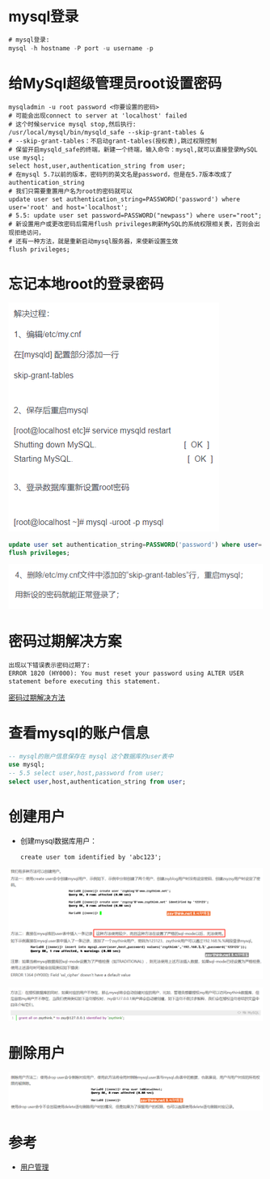 # mysql登录

```sql
# mysql登录:
mysql -h hostname -P port -u username -p
```

# 给MySql超级管理员root设置密码

```shell script
mysqladmin -u root password <你要设置的密码>
# 可能会出现connect to server at 'localhost' failed
# 这个时候service mysql stop,然后执行:
/usr/local/mysql/bin/mysqld_safe --skip-grant-tables &
# --skip-grant-tables：不启动grant-tables(授权表),跳过权限控制
# 保留开启mysqld_safe的终端，新建一个终端，输入命令：mysql,就可以直接登录MySQL
use mysql;
select host,user,authentication_string from user;
# 在mysql 5.7以前的版本，密码列的英文名是password，但是在5.7版本改成了authentication_string
# 我们只需要重置用户名为root的密码就可以
update user set authentication_string=PASSWORD('password') where user='root' and host='localhost';
# 5.5: update user set password=PASSWORD("newpass") where user="root";
# 新设置用户或更改密码后需用flush privileges刷新MySQL的系统权限相关表，否则会出现拒绝访问，
# 还有一种方法，就是重新启动mysql服务器，来使新设置生效
flush privileges;
```

# 忘记本地root的登录密码

![](../pics/忘记本地root的登录密码01.png)

```sql
update user set authentication_string=PASSWORD('password') where user='root' and host='localhost';
flush privileges;
```

![](../pics/忘记本地root的登录密码02.png)

# 密码过期解决方案

    出现以下错误表示密码过期了:
    ERROR 1820 (HY000): You must reset your password using ALTER USER statement before executing this statement.

[密码过期解决方法](https://www.58jb.com/html/153.html)

# 查看mysql的账户信息

```sql
-- mysql的账户信息保存在 mysql 这个数据库的user表中
use mysql;
-- 5.5 select user,host,password from user;
select user,host,authentication_string from user;
```

# 创建用户

- 创建mysql数据库用户：

    ```mysql
    create user tom identified by 'abc123';
    ```

![](../pics/用户管理-创建用户01.png)

![](../pics/用户管理-创建用户02.png)

# 删除用户

![](../pics/用户管理-删除用户.png)

# 参考

- [用户管理](http://www.zsythink.net/archives/384)